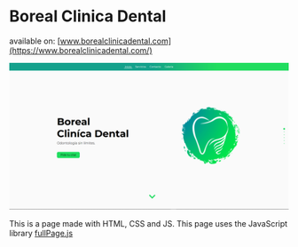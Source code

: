 # Boreal Clinica Dental

available on: [www.borealclinicadental.com](https://www.borealclinicadental.com/)

![Repository image](Image/Repository-Img/ReadMe-Image.png)

This is a page made with HTML, CSS and JS. This page uses the JavaScript library [fullPage.js](https://github.com/alvarotrigo/fullPage.js/tree/master/lang/spanish#fullpagejs)
